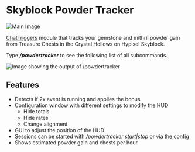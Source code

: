 # Skyblock Powder Tracker

![Main Image](https://i.imgur.com/ndGC9vz.png)

[ChatTriggers](https://www.chattriggers.com) module that tracks your gemstone and mithril powder gain from Treasure Chests in the Crystal Hollows on Hypixel Skyblock.

Type ***/powdertracker*** to see the following list of all subcommands.

![Image showing the output of /powdertracker](https://i.imgur.com/Wq7OPby.png)

## Features
- Detects if 2x event is running and applies the bonus
- Configuration window with different settings to modify the HUD
  - Hide totals
  - Hide rates
  - Change alignment
- GUI to adjust the position of the HUD
- Sessions can be started with */powdertracker start|stop* or via the config
- Shows estimated powder gain and chests per hour